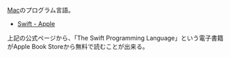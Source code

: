 [Mac](Mac.md)のプログラム言語。

- [Swift - Apple](https://www.apple.com/swift/)

上記の公式ページから、「The Swift Programming Language」という電子書籍がApple Book Storeから無料で読むことが出来る。